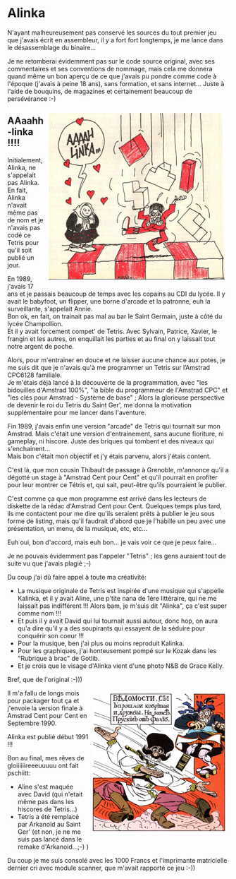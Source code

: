 
# Alinka

N'ayant malheureusement pas conservé les sources du tout premier jeu que j'avais écrit en assembleur, il y a fort fort longtemps, je me lance dans le désassemblage du binaire...

Je ne retomberai évidemment pas sur le code source original, avec ses commentaires et ses conventions de nommage, mais cela me donnera quand même un bon aperçu de ce que j'avais pu pondre comme code à l'époque (j'avais à peine 18 ans), sans formation, et sans internet...
Juste à l'aide de bouquins, de magazines et certainement beaucoup de persévérance :-)


<img src="media/ACPC_199102.PNG"
     alt="ACPC"
     width="400px"
     style="float: right; margin: 10px;" />



## AAaahh-linka !!!!

Initialement, Alinka, ne s'appelait pas Alinka. En fait, Alinka n'avait même pas de nom et je n'avais pas codé ce Tetris pour qu'il soit publié un jour.

En 1989, j'avais 17 ans et je passais beaucoup de temps avec les copains au CDI du lycée. Il y avait le babyfoot, un flipper, une borne d'arcade et la patronne, euh la surveillante, s'appelait Annie.  
Bon ok, en fait, on trainait pas mal au bar le Saint Germain, juste à côté du lycée Champollion.  
Et il y avait forcement compet' de Tetris. Avec Sylvain, Patrice, Xavier, le frangin et les autres, on enquillait les parties et au final on y laissait tout notre argent de poche.

Alors, pour m'entrainer en douce et ne laisser aucune chance aux potes, je me suis dit que je n'avais qu'à me programmer un Tetris sur l’Amstrad CPC6128 familiale.  
Je m'étais déjà lancé à la découverte de la programmation, avec "les bidouilles d'Amstrad 100%", "la bible du programmeur de l'Amstrad CPC" et "les clés pour Amstrad - Système de base" ; Alors la glorieuse perspective de devenir le roi du Tetris du Saint Ger', me donna la motivation supplémentaire pour me lancer dans l'aventure.

Fin 1989, j'avais enfin une version "arcade" de Tetris qui tournait sur mon Amstrad. Mais c'était une version d'entrainement, sans aucune fioriture, ni gameplay, ni hiscore. Juste des briques qui tombent et des niveaux qui s'enchainent...  
Mais bon c'était mon objectif et j'y étais parvenu, alors j'étais content.

C'est là, que mon cousin Thibault de passage à Grenoble, m'annonce qu'il a dégotté un stage à "Amstrad Cent pour Cent" et qu'il pourrait en profiter pour leur montrer ce Tétris et, qui sait, peut-être qu'ils pourraient le publier.

C'est comme ça que mon programme est arrivé dans les lecteurs de diskette de la rédac d'Amstrad Cent pour Cent.
Quelques temps plus tard, ils me contactent pour me dire qu'ils seraient prêts à publier le jeu sous forme de listing, mais qu'il faudrait d'abord que je l'habille un peu avec une présentation, un menu, de la musique, etc, etc...

Euh oui, bon d'accord, mais euh bon... je vais voir ce que je peux faire...

Je ne pouvais évidemment pas l'appeler "Tetris" ; les gens auraient tout de suite vu que j'avais plagié ;-)

Du coup j'ai dû faire appel à toute ma créativité:  
- La musique originale de Tetris est inspirée d'une musique qui s'appelle Kalinka, et il y avait Aline, une p'tite nana de 1ère littéraire, qui ne me laissait pas indifférent !!!
Alors bam, je m'suis dit "Alinka", ça c'est super comme nom !!!  
- Et puis il y avait David qui lui tournait aussi autour, donc hop, on aura qu'a dire qu'il y a des soupirants qui essayent de la séduire pour conquérir son coeur !!!
- Pour la musique, ben j'ai plus ou moins reproduit Kalinka.
- Pour les graphiques, j'ai honteusement pompé sur le Kozak dans les "Rubrique à brac" de Gotlib.
- Et je crois que le visage d'Alinka vient d'une photo N&B de Grace Kelly.  

Bref, que de l'original :-)))

<img src="media/kosak_gotlib.jpg"
     alt="ACPC"
     width="300px"
     style="float: right; margin: 10px;" />


Il m'a fallu de longs mois pour packager tout ça et j'envoie la version finale à Amstrad Cent pour Cent en Septembre 1990.

Alinka est publié début 1991 !!!

Bon au final, mes rêves de gloiiiiiireeeuuuuu ont fait pschiitt:
- Aline s'est maquée avec David (qui n'etait même pas dans les hiscores de Tetris...)
- Tetris a été remplacé par Arkanoïd au Saint Ger' (et non, je ne me suis pas lancé dans le remake d'Arkanoid...;-) )

Du coup je me suis consolé avec les 1000 Francs et l'imprimante matricielle dernier cri avec module scanner, que m'avait rapporté ce jeu :-))





